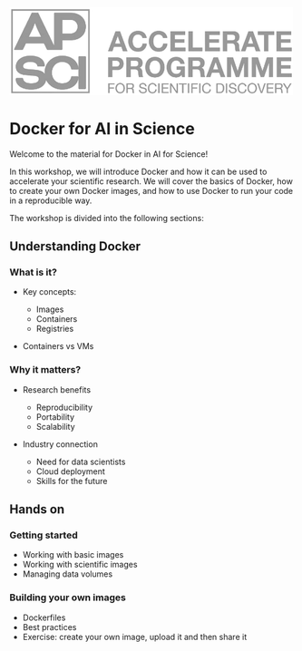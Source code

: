 <a href="https://acceleratescience.github.io/">
    <img src="./imgs/full_acc.png" alt="Logo" width=500>
  </a>

# Docker for AI in Science

Welcome to the material for Docker in AI for Science!

In this workshop, we will introduce Docker and how it can be used to accelerate your scientific research. We will cover the basics of Docker, how to create your own Docker images, and how to use Docker to run your code in a reproducible way.

The workshop is divided into the following sections:

## Understanding Docker

### What is it?
- Key concepts:
    - Images
    - Containers
    - Registries

- Containers vs VMs

### Why it matters?
- Research benefits
    - Reproducibility
    - Portability
    - Scalability

- Industry connection
    - Need for data scientists
    - Cloud deployment
    - Skills for the future

## Hands on

### Getting started
- Working with basic images
- Working with scientific images
- Managing data volumes

### Building your own images
- Dockerfiles
- Best practices
- Exercise: create your own image, upload it and then share it